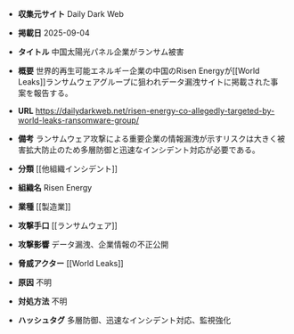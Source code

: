 - **収集元サイト**
Daily Dark Web

- **掲載日**
2025-09-04

- **タイトル**
中国太陽光パネル企業がランサム被害

- **概要**
世界的再生可能エネルギー企業の中国のRisen Energyが[[World Leaks]]ランサムウェアグループに狙われデータ漏洩サイトに掲載された事案を報告する。

- **URL**
https://dailydarkweb.net/risen-energy-co-allegedly-targeted-by-world-leaks-ransomware-group/

- **備考**
ランサムウェア攻撃による重要企業の情報漏洩が示すリスクは大きく被害拡大防止のため多層防御と迅速なインシデント対応が必要である。

- **分類**
[[他組織インシデント]]

- **組織名**
Risen Energy

- **業種**
[[製造業]]

- **攻撃手口**
[[ランサムウェア]]

- **攻撃影響**
データ漏洩、企業情報の不正公開

- **脅威アクター**
[[World Leaks]]

- **原因**
不明

- **対処方法**
不明

- **ハッシュタグ**
多層防御、迅速なインシデント対応、監視強化

